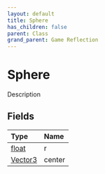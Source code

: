 ```yaml
---
layout: default
title: Sphere
has_children: false
parent: Class
grand_parent: Game Reflection
---
```

# Sphere
Description 

## Fields

| Type | Name |
|:----------|:--------------|
| [float](/riftbreaker-wiki/docs/game-reflection/components/float/) | r |
| [Vector3](/riftbreaker-wiki/docs/game-reflection/classes/vector3/) | center |


